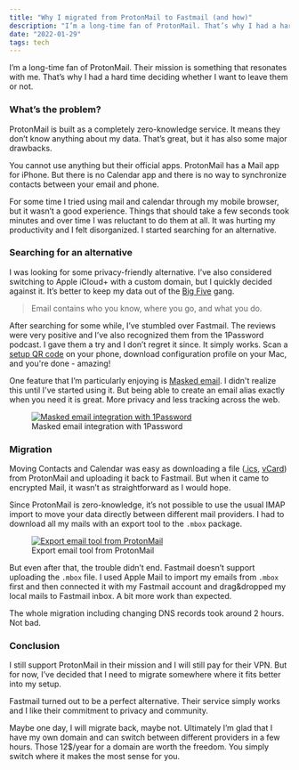 ```yaml
---
title: "Why I migrated from ProtonMail to Fastmail (and how)"
description: "I’m a long-time fan of ProtonMail. That’s why I had a hard time deciding whether I want to leave them or not."
date: "2022-01-29"
tags: tech
---
```


I’m a long-time fan of ProtonMail. Their mission is something that resonates with me. That’s why I had a hard time deciding whether I want to leave them or not.

### What’s the problem?

ProtonMail is built as a completely zero-knowledge service. It means they don’t know anything about my data. That’s great, but it has also some major drawbacks.

You cannot use anything but their official apps. ProtonMail has a Mail app for iPhone. But there is no Calendar app and there is no way to synchronize contacts between your email and phone.

For some time I tried using mail and calendar through my mobile browser, but it wasn’t a good experience. Things that should take a few seconds took minutes and over time I was reluctant to do them at all. It was hurting my productivity and I felt disorganized. I started searching for an alternative.

### Searching for an alternative

I was looking for some privacy-friendly alternative. I’ve also considered switching to Apple iCloud+ with a custom domain, but I quickly decided against it. It’s better to keep my data out of the [Big Five](https://en.wikipedia.org/wiki/Big_Tech) gang.

> Email contains who you know, where you go, and what you do.

After searching for some while, I’ve stumbled over Fastmail. The reviews were very positive and I’ve also recognized them from the 1Password podcast. I gave them a try and I don’t regret it since. It simply works. Scan a [setup QR code](https://www.fastmail.help/hc/en-us/articles/360058752834-Set-up-Fastmail-on-your-device) on your phone, download configuration profile on your Mac, and you're done - amazing!

One feature that I’m particularly enjoying is [Masked email](https://www.fastmail.com/1password/). I didn't realize this until I've started using it. But being able to create an email alias exactly when you need it is great. More privacy and less tracking across the web.

<figure>
  <a href="/images/masked-email.png" style="max-width: 450px;">
    <img src="/images/masked-email.png" alt="Masked email integration with 1Password"/>
  </a>
  <figcaption>Masked email integration with 1Password</figcaption>
</figure>

### Migration

Moving Contacts and Calendar was easy as downloading a file ([.ics](https://en.wikipedia.org/wiki/ICalendar), [vCard](https://en.wikipedia.org/wiki/VCard)) from ProtonMail and uploading it back to Fastmail. But when it came to encrypted Mail, it wasn’t as straightforward as I would hope.

Since ProtonMail is zero-knowledge, it’s not possible to use the usual IMAP import to move your data directly between different mail providers. I had to download all my mails with an export tool to the `.mbox` package.

<figure>
  <a href="/images/export-email.png" style="max-width: 450px;">
    <img src="/images/export-email.png" alt="Export email tool from ProtonMail"/>
  </a>
  <figcaption>Export email tool from ProtonMail</figcaption>
</figure>

But even after that, the trouble didn’t end. Fastmail doesn’t support uploading the `.mbox` file. I used Apple Mail to import my emails from `.mbox` first and then connected it with my Fastmail account and drag&dropped my local mails to Fastmail inbox. A bit more work than expected.

The whole migration including changing DNS records took around 2 hours. Not bad.

### Conclusion

I still support ProtonMail in their mission and I will still pay for their VPN. But for now, I’ve decided that I need to migrate somewhere where it fits better into my setup.

Fastmail turned out to be a perfect alternative. Their service simply works and I like their commitment to privacy and community.

Maybe one day, I will migrate back, maybe not. Ultimately I’m glad that I have my own domain and can switch between different providers in a few hours. Those 12$/year for a domain are worth the freedom. You simply switch where it makes the most sense for you.
